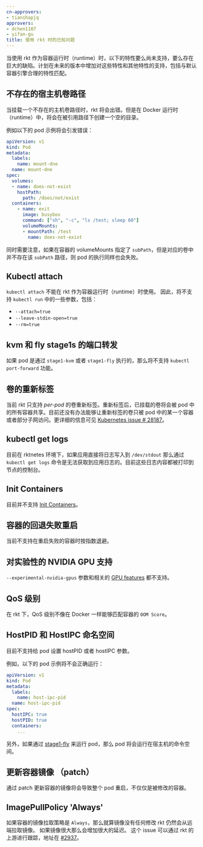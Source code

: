 ```yaml
---
cn-approvers:
- tianshapjq
approvers:
- dchen1107
- yifan-gu
title: 使用 rkt 时的已知问题
---
```

<!--
---
approvers:
- dchen1107
- yifan-gu
title: Known Issues when Using rkt
---
-->

<!--
The following features either are not supported or have large caveats when using the rkt container runtime. Increasing support for these items and others, including reasonable feature parity with the default container engine, is planned through future releases.
-->
当使用 rkt 作为容器运行时（runtime）时，以下的特性要么尚未支持，要么存在巨大的缺陷。计划在未来的版本中增加对这些特性和其他特性的支持，包括与默认容器引擎合理的特性匹配。

<!--
## Non-existent host volume paths
-->
## 不存在的宿主机卷路径

<!--
When mounting a host volume path that does not exist, rkt will error out. Under the Docker runtime, an empty directory will be created at the referenced path.
-->
当挂载一个不存在的主机卷路径时，rkt 将会出错。但是在 Docker 运行时（runtime）中，将会在被引用路径下创建一个空的目录。

<!--
An example of a pod which will error out:
-->
例如以下的 pod 示例将会引发错误：

```yaml
apiVersion: v1
kind: Pod
metadata:
  labels:
    name: mount-dne
  name: mount-dne
spec:
  volumes:
  - name: does-not-exist
    hostPath:
      path: /does/not/exist
  containers:
    - name: exit
      image: busybox
      command: ["sh", "-c", "ls /test; sleep 60"]
      volumeMounts:
      - mountPath: /test
        name: does-not-exist
```

<!--
Also note that if `subPath` is specified in the container's volumeMounts and the `subPath` doesn't exist in the corresponding volume, the pod execution will fail as well.
-->
同时需要注意，如果在容器的 volumeMounts 指定了 `subPath`，但是对应的卷中并不存在该 `subPath` 路径，则 pod 的执行同样也会失败。

<!--
## Kubectl attach
-->
## Kubectl attach

<!--
The `kubectl attach` command does not work under the rkt container runtime.
Because of this, some flags in `kubectl run` are not supported, including:
-->
`kubectl attach` 不能在 rkt 作为容器运行时（runtime）时使用。
因此，将不支持 `kubectl run` 中的一些参数，包括：

* `--attach=true`
* `--leave-stdin-open=true`
* `--rm=true`

<!--
## Port forwarding for kvm and fly stage1s
-->
## kvm 和 fly stage1s 的端口转发

<!--
`kubectl port-forward` is not supported for pods that are executed with `stage1-kvm` or `stage1-fly`.
-->
如果 pod 是通过 `stage1-kvm` 或者 `stage1-fly` 执行的，那么将不支持 `kubectl port-forward` 功能。

<!--
## Volume relabeling
-->
## 卷的重新标签

<!--
Currently rkt supports only *per-pod* volume relabeling. After relabeling, the mounted volume is shared by all Containers in the pod. There is not yet a way to make the relabeled volume accessible to only one, or some subset, of Containers in the pod. [Kubernetes issue # 28187](https://github.com/kubernetes/kubernetes/issues/28187) has the details.
-->
当前 rkt 只支持 *per-pod* 的卷重新标签。重新标签后，已挂载的卷将会被 pod 中的所有容器共享。目前还没有办法能够让重新标签的卷只被 pod 中的某一个容器或者部分子网访问。更详细的信息可见 [Kubernetes issue # 28187](https://github.com/kubernetes/kubernetes/issues/28187)。

<!--
## kubectl get logs
-->
## kubectl get logs

<!--
Under rktnetes, `kubectl get logs` currently cannot get logs from applications that write them to directly to `/dev/stdout`. Currently such log messages are printed on the node's console.
-->
目前在 rktnetes 环境下，如果应用直接将日志写入到 `/dev/stdout` 那么通过 `kubectl get logs` 命令是无法获取到应用日志的。目前这些日志内容都被打印到节点的控制台。

<!--
## Init Containers
-->
## Init Containers

<!--
[Init Containers](/docs/concepts/workloads/pods/init-containers) are currently not supported.
-->
目前并不支持 [Init Containers](/docs/concepts/workloads/pods/init-containers)。

<!--
## Container restart back-off
-->
## 容器的回退失败重启

<!--
Exponential restart back-off for a failing container is currently not supported.
-->
当前不支持在重启失败的容器时按指数退避。

<!--
## Experimental NVIDIA GPU support
-->
## 对实验性的 NVIDIA GPU 支持

<!--
The `--experimental-nvidia-gpus` flag, and related [GPU features](https://git.k8s.io/community/contributors/design-proposals/gpu-support.md) are not supported.
-->
`--experimental-nvidia-gpus` 参数和相关的 [GPU features](https://git.k8s.io/community/contributors/design-proposals/gpu-support.md) 都不支持。

<!--
## QoS Classes
-->
## QoS 级别

<!--
Under rkt, QoS classes do not adjust the `OOM Score` of Containers as occurs under Docker.
-->
在 rkt 下，QoS 级别不像在 Docker 一样能够匹配容器的 `OOM Score`。

<!--
## HostPID and HostIPC namespaces
-->
## HostPID 和 HostIPC 命名空间

<!--
Setting the hostPID or hostIPC flags on a pod is not supported.
-->
目前不支持给 pod 设置 hostPID 或者 hostIPC 参数。

<!--
For example, the following pod will not run correctly:
-->
例如，以下的 pod 示例将不会正确运行：

```yaml
apiVersion: v1
kind: Pod
metadata:
  labels:
    name: host-ipc-pid
  name: host-ipc-pid
spec:
  hostIPC: true
  hostPID: true
  containers:
    ...
```

<!--
On the other hand, when running the pod with [stage1-fly](https://coreos.com/rkt/docs/latest/running-fly-stage1.html), the pod will be run in the host namespace.
-->
另外，如果通过 [stage1-fly](https://coreos.com/rkt/docs/latest/running-fly-stage1.html) 来运行 pod，那么 pod 将会运行在宿主机的命令空间。

<!--
## Container image updates (patch)
-->
## 更新容器镜像 （patch）

<!--
Patching a pod to change the image will result in the entire pod restarting, not just the container that was changed.
-->
通过 patch 更新容器的镜像将会导致整个 pod 重启，不仅仅是被修改的容器。

<!--
## ImagePullPolicy 'Always'
-->
## ImagePullPolicy 'Always'

<!--
When the container's image pull policy is `Always`, rkt will always pull the image from remote even if the image has not changed at all.
This can add significant latency for large images.
The issue is tracked by rkt upstream at [#2937](https://github.com/coreos/rkt/issues/2937).
-->
如果容器的镜像拉取策略是 `Always`，那么就算镜像没有任何修改 rkt 仍然会从远端拉取镜像。
如果镜像很大那么会增加很大的延迟。
这个 issue 可以通过 rkt 的上游进行跟踪，地址在 [#2937](https://github.com/coreos/rkt/issues/2937)。
